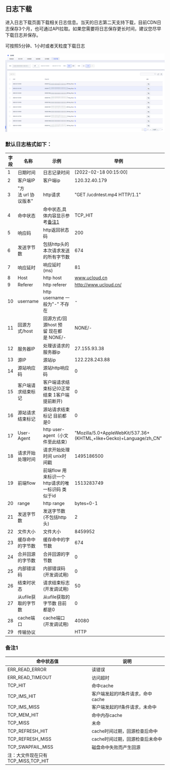 ## 日志下载

进入日志下载页面下载相关日志信息。当天的日志第二天支持下载，目前CDN日志保存3个月，也可通过API拉取。如果您需要将日志保存更长时间，建议您尽早下载日志并保存。

可按照5分钟、1小时或者天粒度下载日志

![日志下载](/images/2022-UCDN日志下载.png)

### 默认日志格式如下：

|	字段	|	名称	|	示例	|	举例	|
|------|------|------|------|
|	1	|	日期时间	|	日志记录时间	|	[2022-02-18 00:15:00]|
|	2	|	客户端IP	|	客户端ip	|	120.32.40.179	|
|	3	|	"方法 url 协议版本"	|	http请求	|	"GET /ucdntest.mp4 HTTP/1.1"	|
|	4	|	命中状态	|	命中状态,具体内容显示参考[备注1](../ucdn/guide/LOG.md#备注1)	|	TCP_HIT	|
|	5	|	响应码	|	http返回状态码	|	200	|
|	6	|	发送字节数	|	包括http头的本次请求发送的所有字节数	|	674	|
|	7	|	响应延时	|	响应延时(ms)	|	81	|
|	8	|	Host	|	http host	|	www.ucloud.cn	|
|	9	|	Referer	|	http referer	|	http://www.ucloud.cn/	|
|	10	|	username	|	http username 一般为"-" 不存在	|	-	|
|	11	|	回源方式/host	|	回源方式/回源host 预留 现在都是 NONE/-	|	NONE/-	|
|	12	|	服务器IP	|	处理该请求的服务器ip	|	27.155.93.38	|
|	13	|	源IP	|	源站ip	|	122.228.243.88	|
|	14	|	源站响应码	|	源站http响应码	|	0	|
|	15	|	客户端请求结束标记	|	客户端请求结束标记(0正常结束 1客户端提前断开)	|	0	|
|	16	|	源站请求结束标记	|	源站请求结束标记 目前都是0	|	0	|
|	17	|	User-Agent	|	http user-agent（小文件至此结束）	|	"Mozilla/5.0+AppleWebKit/537.36+(KHTML,+like+Gecko)+Language/zh_CN"	|
|	18	|	请求开始处理时间	|	请求开始处理时间 unix时间戳	|	1495186500	|
|	19	|	前端flow	|	前端flow 用来标识一个http请求的唯一标识码 类似于id	|	1513283749	|
|	20	|	range	|	http range	|	bytes=0-1	|
|	21	|	发送字节数	|	发送字节数(不包括http头)	|	2	|
|	22	|	文件大小	|	文件大小	|	8459952	|
|	23	|	缓存命中的字节数	|	缓存命中的字节数	|	674	|
|	24	|	合并回源的字节数	|	合并回源的字节数	|	0	|
|	25	|	内部错误码	|	内部错误码(开发调试用)	|	0	|
|	26	|	结束时状态	|	请求结束标志(开发调试用)	|	50	|
|	27	|	从ufile获取的字节数	|	从ufile获取的字节数 目前都是0	|	0	|
|	28	|	cache端口	|	cache端口(开发调试用)	|	40080	|
|	29	|	传输协议	|		|	HTTP	|

### 备注1

|	命中状态值	|	说明	|
|-------|------|
|	ERR_READ_ERROR	|	读错误	|
|	ERR_READ_TIMEOUT	|	访问超时	|
|	TCP_HIT	|	命中cache	|
|	TCP_IMS_HIT	|	客户端发起的If条件请求，命中cache	|
|	TCP_IMS_MISS	|	客户端发起的If条件请求，未命中	|
|	TCP_MEM_HIT	|	命中内存cache	|
|	TCP_MISS	|	未命	|
|	TCP_REFRESH_HIT	|	cache时间过期，回源检查后命中	|
|	TCP_REFRESH_MISS	|	cache时间过期，回源检查后未命中	|
|	TCP_SWAPFAIL_MISS	|	磁盘命中失败而产生回源	|
|	注：大文件现在只有TCP_MISS,TCP_HIT			|
